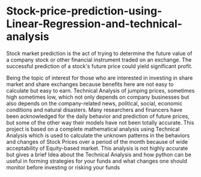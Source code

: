 # Stock-price-prediction-using-Linear-Regression-and-technical-analysis
Stock market prediction is the act of trying to determine the future value of a company stock or other financial instrument traded on an exchange. The successful prediction of a stock's future price could yield significant profit.

Being the topic of interest for those who are interested in investing in share market and share exchanges because benefits here are not easy to calculate but easy to earn. Technical Analysis of jumping prices, sometimes high sometimes low, which not only depends on company businesses but also depends on the company-related news, political, social, economic conditions and natural disasters. Many researchers and financers have been acknowledged for the daily behavior and prediction of future prices, but some of the other way their models have not been totally accurate. This project is based on a complete mathematical analysis using Technical Analysis which is used to calculate the unknown patterns in the behaviors and changes of Stock Prices over a period of the month because of wide acceptability of Equity-based market. This analysis is not highly accurate but gives a brief Idea about the Technical Analysis and how python can be useful in forming strategies for your funds and what changes one should monitor before investing or risking your funds
